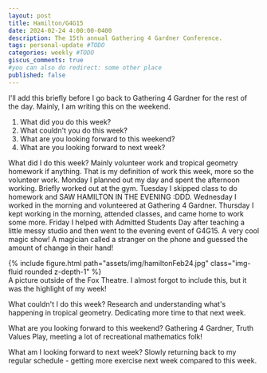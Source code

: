 ```yaml
---
layout: post
title: Hamilton/G4G15
date: 2024-02-24 4:00:00-0400
description: The 15th annual Gathering 4 Gardner Conference.
tags: personal-update #TODO
categories: weekly #TODO
giscus_comments: true
#you can also do redirect: some other place
published: false
---
```


I'll add this briefly before I go back to Gathering 4 Gardner for the rest of the day. Mainly, I am writing this on the weekend.

1. What did you do this week?
2. What couldn't you do this week?
3. What are you looking forward to this weekend?
4. What are you looking forward to next week?

What did I do this week? Mainly volunteer work and tropical geometry homework if anything. That is my definition of work this week, more so the volunteer work. Monday I planned out my day and spent the afternoon working. Briefly worked out at the gym. Tuesday I skipped class to do homework and SAW HAMILTON IN THE EVENING :DDD. Wednesday I worked in the morning and volunteered at Gathering 4 Gardner. Thursday I kept working in the morning, attended classes, and came home to work some more. Friday I helped with Admitted Students Day after teaching a little messy studio and then went to the evening event of G4G15. A very cool magic show! A magician called a stranger on the phone and guessed the amount of change in their hand!

<div class="row mt-3">
    <div class="col-sm mt-3 mt-md-0">
        {% include figure.html path="assets/img/hamiltonFeb24.jpg" class="img-fluid rounded z-depth-1" %}
    </div>
</div>
<div class="caption">
    A picture outside of the Fox Theatre. I almost forgot to include this, but it was the highlight of my week!
</div>

What couldn't I do this week? Research and understanding what's happening in tropical geometry. Dedicating more time to that next week.

What are you looking forward to this weekend? Gathering 4 Gardner, Truth Values Play, meeting a lot of recreational mathematics folk!

What am I looking forward to next week? Slowly returning back to my regular schedule - getting more exercise next week compared to this week.